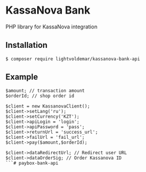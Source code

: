 # KassaNova Bank
PHP library for KassaNova integration

## Installation
```
$ composer require lightvoldemar/kassanova-bank-api
```
## Example
```
$amount; // transaction amount
$orderId; // shop order id
```
```
$client = new KassanovaClient();
$client->setLang('ru');
$client->setCurrency('KZT');
$client->apiLogin = 'login';
$client->apiPassword = 'pass';
$client->returnUrl = 'success_url';
$client->failUrl = 'fail_url';
$client->pay($amount,$orderId);
```
```
$client->dataRedirectUrl; // Redirect user URL
$client->dataOrderSig; // Order Kassanova ID
```# paybox-bank-api
